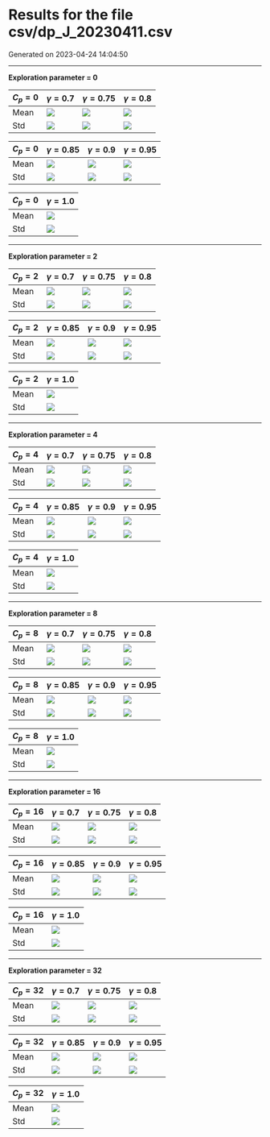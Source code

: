# Results for the file csv/dp_J_20230411.csv 

Generated on 2023-04-24 14:04:50

---

**Exploration parameter = 0**

| $C_p=0$| $\gamma = 0.7$| $\gamma = 0.75$| $\gamma = 0.8$| 
| --- | --- | --- | --- | 
| Mean | ![](fig/dp_J/mean_g_0.7_cp_0.png) | ![](fig/dp_J/mean_g_0.75_cp_0.png) | ![](fig/dp_J/mean_g_0.8_cp_0.png) | 
| Std | ![](fig/dp_J/std_g_0.7_cp_0.png) | ![](fig/dp_J/std_g_0.75_cp_0.png) | ![](fig/dp_J/std_g_0.8_cp_0.png) | 

| $C_p=0$| $\gamma = 0.85$| $\gamma = 0.9$| $\gamma = 0.95$| 
| --- | --- | --- | --- | 
| Mean | ![](fig/dp_J/mean_g_0.85_cp_0.png) | ![](fig/dp_J/mean_g_0.9_cp_0.png) | ![](fig/dp_J/mean_g_0.95_cp_0.png) | 
| Std | ![](fig/dp_J/std_g_0.85_cp_0.png) | ![](fig/dp_J/std_g_0.9_cp_0.png) | ![](fig/dp_J/std_g_0.95_cp_0.png) | 

| $C_p=0$| $\gamma = 1.0$| 
| --- | --- | 
| Mean | ![](fig/dp_J/mean_g_1.0_cp_0.png) | 
| Std | ![](fig/dp_J/std_g_1.0_cp_0.png) | 

---

**Exploration parameter = 2**

| $C_p=2$| $\gamma = 0.7$| $\gamma = 0.75$| $\gamma = 0.8$| 
| --- | --- | --- | --- | 
| Mean | ![](fig/dp_J/mean_g_0.7_cp_2.png) | ![](fig/dp_J/mean_g_0.75_cp_2.png) | ![](fig/dp_J/mean_g_0.8_cp_2.png) | 
| Std | ![](fig/dp_J/std_g_0.7_cp_2.png) | ![](fig/dp_J/std_g_0.75_cp_2.png) | ![](fig/dp_J/std_g_0.8_cp_2.png) | 

| $C_p=2$| $\gamma = 0.85$| $\gamma = 0.9$| $\gamma = 0.95$| 
| --- | --- | --- | --- | 
| Mean | ![](fig/dp_J/mean_g_0.85_cp_2.png) | ![](fig/dp_J/mean_g_0.9_cp_2.png) | ![](fig/dp_J/mean_g_0.95_cp_2.png) | 
| Std | ![](fig/dp_J/std_g_0.85_cp_2.png) | ![](fig/dp_J/std_g_0.9_cp_2.png) | ![](fig/dp_J/std_g_0.95_cp_2.png) | 

| $C_p=2$| $\gamma = 1.0$| 
| --- | --- | 
| Mean | ![](fig/dp_J/mean_g_1.0_cp_2.png) | 
| Std | ![](fig/dp_J/std_g_1.0_cp_2.png) | 

---

**Exploration parameter = 4**

| $C_p=4$| $\gamma = 0.7$| $\gamma = 0.75$| $\gamma = 0.8$| 
| --- | --- | --- | --- | 
| Mean | ![](fig/dp_J/mean_g_0.7_cp_4.png) | ![](fig/dp_J/mean_g_0.75_cp_4.png) | ![](fig/dp_J/mean_g_0.8_cp_4.png) | 
| Std | ![](fig/dp_J/std_g_0.7_cp_4.png) | ![](fig/dp_J/std_g_0.75_cp_4.png) | ![](fig/dp_J/std_g_0.8_cp_4.png) | 

| $C_p=4$| $\gamma = 0.85$| $\gamma = 0.9$| $\gamma = 0.95$| 
| --- | --- | --- | --- | 
| Mean | ![](fig/dp_J/mean_g_0.85_cp_4.png) | ![](fig/dp_J/mean_g_0.9_cp_4.png) | ![](fig/dp_J/mean_g_0.95_cp_4.png) | 
| Std | ![](fig/dp_J/std_g_0.85_cp_4.png) | ![](fig/dp_J/std_g_0.9_cp_4.png) | ![](fig/dp_J/std_g_0.95_cp_4.png) | 

| $C_p=4$| $\gamma = 1.0$| 
| --- | --- | 
| Mean | ![](fig/dp_J/mean_g_1.0_cp_4.png) | 
| Std | ![](fig/dp_J/std_g_1.0_cp_4.png) | 

---

**Exploration parameter = 8**

| $C_p=8$| $\gamma = 0.7$| $\gamma = 0.75$| $\gamma = 0.8$| 
| --- | --- | --- | --- | 
| Mean | ![](fig/dp_J/mean_g_0.7_cp_8.png) | ![](fig/dp_J/mean_g_0.75_cp_8.png) | ![](fig/dp_J/mean_g_0.8_cp_8.png) | 
| Std | ![](fig/dp_J/std_g_0.7_cp_8.png) | ![](fig/dp_J/std_g_0.75_cp_8.png) | ![](fig/dp_J/std_g_0.8_cp_8.png) | 

| $C_p=8$| $\gamma = 0.85$| $\gamma = 0.9$| $\gamma = 0.95$| 
| --- | --- | --- | --- | 
| Mean | ![](fig/dp_J/mean_g_0.85_cp_8.png) | ![](fig/dp_J/mean_g_0.9_cp_8.png) | ![](fig/dp_J/mean_g_0.95_cp_8.png) | 
| Std | ![](fig/dp_J/std_g_0.85_cp_8.png) | ![](fig/dp_J/std_g_0.9_cp_8.png) | ![](fig/dp_J/std_g_0.95_cp_8.png) | 

| $C_p=8$| $\gamma = 1.0$| 
| --- | --- | 
| Mean | ![](fig/dp_J/mean_g_1.0_cp_8.png) | 
| Std | ![](fig/dp_J/std_g_1.0_cp_8.png) | 

---

**Exploration parameter = 16**

| $C_p=16$| $\gamma = 0.7$| $\gamma = 0.75$| $\gamma = 0.8$| 
| --- | --- | --- | --- | 
| Mean | ![](fig/dp_J/mean_g_0.7_cp_16.png) | ![](fig/dp_J/mean_g_0.75_cp_16.png) | ![](fig/dp_J/mean_g_0.8_cp_16.png) | 
| Std | ![](fig/dp_J/std_g_0.7_cp_16.png) | ![](fig/dp_J/std_g_0.75_cp_16.png) | ![](fig/dp_J/std_g_0.8_cp_16.png) | 

| $C_p=16$| $\gamma = 0.85$| $\gamma = 0.9$| $\gamma = 0.95$| 
| --- | --- | --- | --- | 
| Mean | ![](fig/dp_J/mean_g_0.85_cp_16.png) | ![](fig/dp_J/mean_g_0.9_cp_16.png) | ![](fig/dp_J/mean_g_0.95_cp_16.png) | 
| Std | ![](fig/dp_J/std_g_0.85_cp_16.png) | ![](fig/dp_J/std_g_0.9_cp_16.png) | ![](fig/dp_J/std_g_0.95_cp_16.png) | 

| $C_p=16$| $\gamma = 1.0$| 
| --- | --- | 
| Mean | ![](fig/dp_J/mean_g_1.0_cp_16.png) | 
| Std | ![](fig/dp_J/std_g_1.0_cp_16.png) | 

---

**Exploration parameter = 32**

| $C_p=32$| $\gamma = 0.7$| $\gamma = 0.75$| $\gamma = 0.8$| 
| --- | --- | --- | --- | 
| Mean | ![](fig/dp_J/mean_g_0.7_cp_32.png) | ![](fig/dp_J/mean_g_0.75_cp_32.png) | ![](fig/dp_J/mean_g_0.8_cp_32.png) | 
| Std | ![](fig/dp_J/std_g_0.7_cp_32.png) | ![](fig/dp_J/std_g_0.75_cp_32.png) | ![](fig/dp_J/std_g_0.8_cp_32.png) | 

| $C_p=32$| $\gamma = 0.85$| $\gamma = 0.9$| $\gamma = 0.95$| 
| --- | --- | --- | --- | 
| Mean | ![](fig/dp_J/mean_g_0.85_cp_32.png) | ![](fig/dp_J/mean_g_0.9_cp_32.png) | ![](fig/dp_J/mean_g_0.95_cp_32.png) | 
| Std | ![](fig/dp_J/std_g_0.85_cp_32.png) | ![](fig/dp_J/std_g_0.9_cp_32.png) | ![](fig/dp_J/std_g_0.95_cp_32.png) | 

| $C_p=32$| $\gamma = 1.0$| 
| --- | --- | 
| Mean | ![](fig/dp_J/mean_g_1.0_cp_32.png) | 
| Std | ![](fig/dp_J/std_g_1.0_cp_32.png) | 

